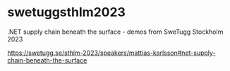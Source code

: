 # swetuggsthlm2023

.NET supply chain beneath the surface - demos from SweTugg Stockholm 2023

https://swetugg.se/sthlm-2023/speakers/mattias-karlsson#net-supply-chain-beneath-the-surface
